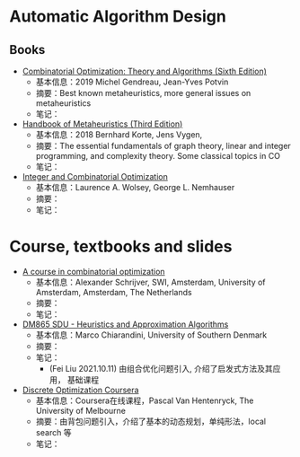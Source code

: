 # Automatic Algorithm Design



## Books

+ [Combinatorial Optimization: Theory and Algorithms (Sixth Edition)](https://link.springer.com/book/10.1007%2F978-3-662-56039-6)
  + 基本信息：2019 Michel Gendreau, Jean-Yves Potvin
  + 摘要：Best known metaheuristics, more general issues on metaheuristics
  + 笔记：
+ [Handbook of Metaheuristics (Third Edition)](https://link.springer.com/book/10.1007/978-3-319-91086-4)
  + 基本信息：2018 Bernhard Korte, Jens Vygen, 
  + 摘要：The essential fundamentals of graph theory, linear and integer programming, and complexity theory. Some classical topics in CO
  + 笔记：
+ [Integer and Combinatorial Optimization](https://www.wiley.com/en-us/Integer+and+Combinatorial+Optimization-p-9780471359432)
  + 基本信息：Laurence A. Wolsey, George L. Nemhauser
  + 摘要：
  + 笔记：


# Course, textbooks and slides

+ [A course in combinatorial optimization](https://homepages.cwi.nl/~lex/files/dict.pdf)
  + 基本信息：Alexander Schrijver, SWI, Amsterdam, University of Amsterdam, Amsterdam, The Netherlands
  + 摘要：
  + 笔记：
+ [DM865 SDU - Heuristics and Approximation Algorithms](https://imada.sdu.dk/~marco/Teaching/AY2019-2020/DM865/)
  + 基本信息：Marco Chiarandini, University of Southern Denmark 
  + 摘要：
  + 笔记：
    + (Fei Liu 2021.10.11) 由组合优化问题引入, 介绍了启发式方法及其应用， 基础课程
+ [Discrete Optimization Coursera]( https://www.coursera.org/learn/discrete-optimization)
  + 基本信息：Coursera在线课程，Pascal Van Hentenryck, The University of Melbourne
  + 摘要：由背包问题引入，介绍了基本的动态规划，单纯形法，local search 等
  + 笔记：


